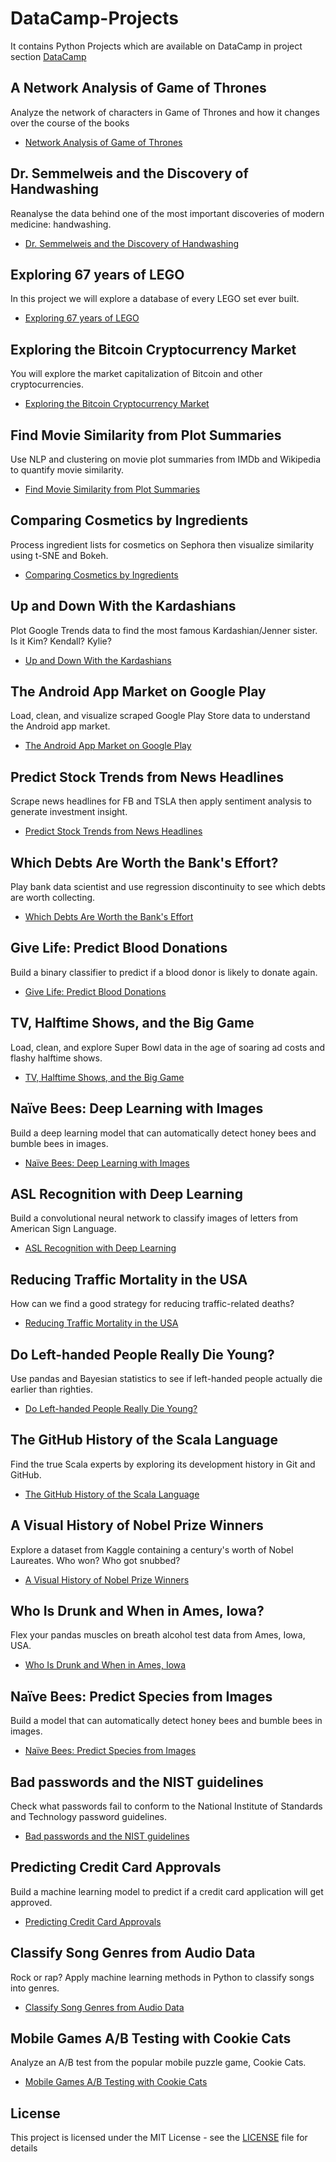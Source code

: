 # DataCamp-Projects
It contains Python Projects which are available on DataCamp in project section 
[DataCamp](https://www.datacamp.com/projects/tech:python/from_search:true)

## A Network Analysis of Game of Thrones
Analyze the network of characters in Game of Thrones and how it changes over the course of the books
* [Network Analysis of Game of Thrones](https://github.com/tawabshakeel/DataCamp_Projects/tree/master/A%20Network%20Analysis%20of%20Game%20of%20Thrones)


## Dr. Semmelweis and the Discovery of Handwashing
Reanalyse the data behind one of the most important discoveries of modern medicine: handwashing.
* [Dr. Semmelweis and the Discovery of Handwashing](https://github.com/tawabshakeel/DataCamp_Projects/tree/master/Dr.%20Semmelweis%20and%20the%20Discovery%20of%20Handwashing)

## Exploring 67 years of LEGO
In this project we will explore a database of every LEGO set ever built.
* [Exploring 67 years of LEGO](https://github.com/tawabshakeel/DataCamp_Projects/tree/master/Exploring%2067%20years%20of%20LEGO)


## Exploring the Bitcoin Cryptocurrency Market
You will explore the market capitalization of Bitcoin and other cryptocurrencies.
* [Exploring the Bitcoin Cryptocurrency Market](https://github.com/tawabshakeel/DataCamp_Projects/tree/master/Exploring%20the%20Bitcoin%20Cryptocurrency%20Market)


## Find Movie Similarity from Plot Summaries
Use NLP and clustering on movie plot summaries from IMDb and Wikipedia to quantify movie similarity.
* [Find Movie Similarity from Plot Summaries](https://github.com/tawabshakeel/DataCamp_Projects/tree/master/Find%20Movie%20Similarity%20from%20Plot%20Summaries)

## Comparing Cosmetics by Ingredients
Process ingredient lists for cosmetics on Sephora then visualize similarity using t-SNE and Bokeh.
* [Comparing Cosmetics by Ingredients](https://github.com/tawabshakeel/DataCamp_Projects/tree/master/Comparing%20Cosmetics%20by%20Ingredients)

## Up and Down With the Kardashians
Plot Google Trends data to find the most famous Kardashian/Jenner sister. Is it Kim? Kendall? Kylie?
* [Up and Down With the Kardashians](https://github.com/tawabshakeel/DataCamp_Projects/tree/master/Up%20and%20Down%20With%20the%20Kardashians)


## The Android App Market on Google Play
Load, clean, and visualize scraped Google Play Store data to understand the Android app market.
* [The Android App Market on Google Play](https://github.com/tawabshakeel/DataCamp_Projects/tree/master/The%20Android%20App%20Market%20on%20Google%20Play)


## Predict Stock Trends from News Headlines
Scrape news headlines for FB and TSLA then apply sentiment analysis to generate investment insight.
* [Predict Stock Trends from News Headlines](https://github.com/tawabshakeel/DataCamp_Projects/tree/master/Predict%20Stock%20Trends%20from%20News%20Headlines)


## Which Debts Are Worth the Bank's Effort?
Play bank data scientist and use regression discontinuity to see which debts are worth collecting.
* [Which Debts Are Worth the Bank's Effort](https://github.com/tawabshakeel/DataCamp_Projects/tree/master/Which%20Debts%20Are%20Worth%20the%20Bank's%20Effort_)


## Give Life: Predict Blood Donations
Build a binary classifier to predict if a blood donor is likely to donate again.
* [Give Life: Predict Blood Donations](https://github.com/tawabshakeel/DataCamp_Projects/tree/master/Give%20Life_%20Predict%20Blood%20Donations)


## TV, Halftime Shows, and the Big Game
Load, clean, and explore Super Bowl data in the age of soaring ad costs and flashy halftime shows.
* [TV, Halftime Shows, and the Big Game](https://github.com/tawabshakeel/DataCamp_Projects/tree/master/TV%2C%20Halftime%20Shows%2C%20and%20the%20Big%20Game)


## Naïve Bees: Deep Learning with Images
Build a deep learning model that can automatically detect honey bees and bumble bees in images.
* [Naïve Bees: Deep Learning with Images](https://github.com/tawabshakeel/DataCamp_Projects/tree/master/Na%C3%AFve%20Bees_%20Deep%20Learning%20with%20Images)


## ASL Recognition with Deep Learning
Build a convolutional neural network to classify images of letters from American Sign Language.
* [ASL Recognition with Deep Learning](https://github.com/tawabshakeel/DataCamp_Projects/tree/master/ASL%20Recognition%20with%20Deep%20Learning)


## Reducing Traffic Mortality in the USA
How can we find a good strategy for reducing traffic-related deaths?
* [Reducing Traffic Mortality in the USA](https://github.com/tawabshakeel/DataCamp_Projects/tree/master/Reducing%20Traffic%20Mortality%20in%20the%20USA)


## Do Left-handed People Really Die Young?
Use pandas and Bayesian statistics to see if left-handed people actually die earlier than righties.
* [Do Left-handed People Really Die Young?](https://github.com/tawabshakeel/DataCamp_Projects/tree/master/Do%20Left-handed%20People%20Really%20Die%20Young_)


## The GitHub History of the Scala Language
Find the true Scala experts by exploring its development history in Git and GitHub.
* [The GitHub History of the Scala Language](https://github.com/tawabshakeel/DataCamp_Projects/tree/master/The%20GitHub%20History%20of%20the%20Scala%20Language)


## A Visual History of Nobel Prize Winners
Explore a dataset from Kaggle containing a century's worth of Nobel Laureates. Who won? Who got snubbed?
* [A Visual History of Nobel Prize Winners](https://github.com/tawabshakeel/DataCamp_Projects/tree/master/A%20Visual%20History%20of%20Nobel%20Prize%20Winners)


## Who Is Drunk and When in Ames, Iowa?
Flex your pandas muscles on breath alcohol test data from Ames, Iowa, USA.
* [Who Is Drunk and When in Ames, Iowa](https://github.com/tawabshakeel/DataCamp_Projects/tree/master/Who%20Is%20Drunk%20and%20When%20in%20Ames%2C%20Iowa_)


## Naïve Bees: Predict Species from Images
Build a model that can automatically detect honey bees and bumble bees in images.
* [Naïve Bees: Predict Species from Images](https://github.com/tawabshakeel/DataCamp_Projects/tree/master/Na%C3%AFve%20Bees_%20Predict%20Species%20from%20Images)


## Bad passwords and the NIST guidelines
Check what passwords fail to conform to the National Institute of Standards and Technology password guidelines.
* [Bad passwords and the NIST guidelines](https://github.com/tawabshakeel/DataCamp_Projects/tree/master/Bad%20passwords%20and%20the%20NIST%20guidelines)


## Predicting Credit Card Approvals
Build a machine learning model to predict if a credit card application will get approved.
* [Predicting Credit Card Approvals](https://github.com/tawabshakeel/DataCamp_Projects/tree/master/Predicting%20Credit%20Card%20Approvals)


## Classify Song Genres from Audio Data
Rock or rap? Apply machine learning methods in Python to classify songs into genres.
* [Classify Song Genres from Audio Data](https://github.com/tawabshakeel/DataCamp_Projects/tree/master/Classify%20Song%20Genres%20from%20Audio%20Data)


## Mobile Games A/B Testing with Cookie Cats
Analyze an A/B test from the popular mobile puzzle game, Cookie Cats.
* [Mobile Games A/B Testing with Cookie Cats](https://github.com/tawabshakeel/DataCamp_Projects/tree/master/Classify%20Song%20Genres%20from%20Audio%20Data)


## License
This project is licensed under the MIT License - see the [LICENSE](https://github.com/tawabshakeel/DataCamp_Projects/blob/master/LICENSE) file for details
